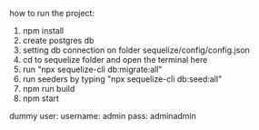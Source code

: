 how to run the project:
1. npm install
2. create postgres db
3. setting db connection on folder sequelize/config/config.json
4. cd to sequelize folder and open the terminal here
5. run "npx sequelize-cli db:migrate:all"
6. run seeders by typing "npx sequelize-cli db:seed:all"
7. npm run build
8. npm start

dummy user: 
username: admin
pass: adminadmin

